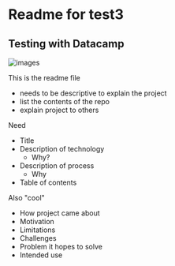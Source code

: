 # Readme for test3
## Testing with Datacamp
![images](https://github.com/fr-roble/test3/assets/138687629/93923fd1-00e3-42d3-a007-b3a0e7352823)

This is the readme file
- needs to be descriptive to explain the project
- list the contents of the repo
- explain project to others

Need
- Title
- Description of technology
  - Why?
- Description of process
  - Why
- Table of contents

Also "cool"
- How project came about
- Motivation
- Limitations
- Challenges
- Problem it hopes to solve
- Intended use


